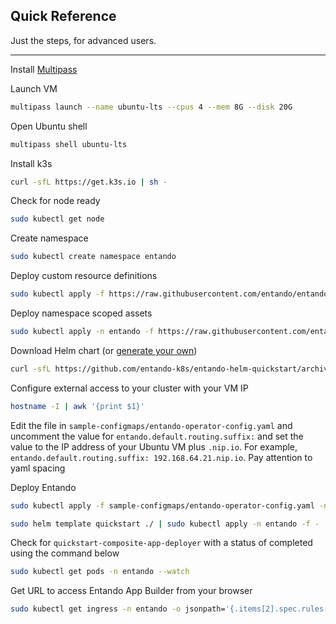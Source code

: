 ## Quick Reference

Just the steps, for advanced users.

---

Install [Multipass](https://multipass.run/#install)

Launch VM

``` bash
multipass launch --name ubuntu-lts --cpus 4 --mem 8G --disk 20G
```

Open Ubuntu shell

``` bash
multipass shell ubuntu-lts
```

Install k3s

``` bash
curl -sfL https://get.k3s.io | sh -
```

Check for node ready

``` bash
sudo kubectl get node
```

Create namespace

``` bash
sudo kubectl create namespace entando
```


Deploy custom resource definitions

``` bash
sudo kubectl apply -f https://raw.githubusercontent.com/entando/entando-releases/v6.3.2/dist/ge-1-1-6/namespace-scoped-deployment/cluster-resources.yaml
```

Deploy namespace scoped assets

``` bash
sudo kubectl apply -n entando -f https://raw.githubusercontent.com/entando/entando-releases/v6.3.2/dist/ge-1-1-6/namespace-scoped-deployment/orig/namespace-resources.yaml
```


Download Helm chart (or [generate your own](https://github.com/entando-k8s/entando-helm-quickstart))

``` bash
curl -sfL https://github.com/entando-k8s/entando-helm-quickstart/archive/v6.3.2.tar.gz | tar xvz
```

Configure external access to your cluster with your VM IP

``` bash
hostname -I | awk '{print $1}'
```

Edit the file in `sample-configmaps/entando-operator-config.yaml` and uncomment the value for `entando.default.routing.suffix:` and set the value to the IP address of your Ubuntu VM plus `.nip.io`. For example, `entando.default.routing.suffix: 192.168.64.21.nip.io`. Pay attention to yaml spacing

Deploy Entando

``` bash
sudo kubectl apply -f sample-configmaps/entando-operator-config.yaml -n entando
```

``` bash
sudo helm template quickstart ./ | sudo kubectl apply -n entando -f -
```

Check for `quickstart-composite-app-deployer` with a status of completed using the command below

``` bash
sudo kubectl get pods -n entando --watch
```

Get URL to access Entando App Builder from your browser

``` bash
sudo kubectl get ingress -n entando -o jsonpath='{.items[2].spec.rules[*].host}{.items[2].spec.rules[*].http.paths[1].path}{"\n"}'
```
